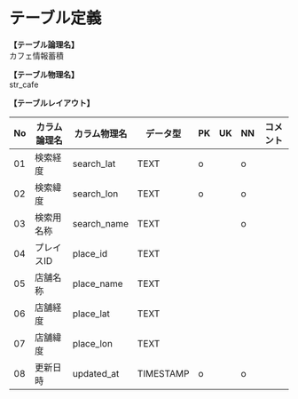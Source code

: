 # テーブル定義

**【テーブル論理名】**  
カフェ情報蓄積

**【テーブル物理名】**  
str_cafe

**【テーブルレイアウト】**  

| No  | カラム論理名 | カラム物理名 | データ型  | PK  | UK  | NN  | コメント |
| --- | ------------ | ------------ | --------- | --- | --- | --- | -------- |
| 01  | 検索経度     | search_lat   | TEXT      | o   |     | o   |          |
| 02  | 検索緯度     | search_lon   | TEXT      | o   |     | o   |          |
| 03  | 検索用名称   | search_name  | TEXT      |     |     | o   |          |
| 04  | プレイスID   | place_id     | TEXT      |     |     |     |          |
| 05  | 店舗名称     | place_name   | TEXT      |     |     |     |          |
| 06  | 店舗経度     | place_lat    | TEXT      |     |     |     |          |
| 07  | 店舗緯度     | place_lon    | TEXT      |     |     |     |          |
| 08  | 更新日時     | updated_at   | TIMESTAMP | o   |     | o   |          |

